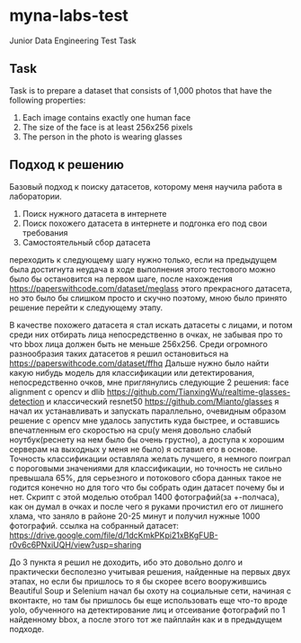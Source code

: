 # myna-labs-test
Junior Data Engineering Test Task

## Task
Task is to prepare a dataset that consists of 1,000 photos that have the following properties:

1. Each image contains exactly one human face
2. The size of the face is at least 256x256 pixels
3. The person in the photo is wearing glasses

## Подход к решению
Базовый подход к поиску датасетов, которому меня научила работа в лаборатории.
1. Поиск нужного датасета в интернете
2. Поиск похожего датасета в интернете и подгонка его под свои требования
3. Самостоятельный сбор датасета

переходить к следующему шагу нужно только, если на предыдущем была достигнута неудача
в ходе выполнения этого тестового можно было бы остановится на первом шаге, после нахождения https://paperswithcode.com/dataset/meglass этого прекрасного датасета, но это было бы слишком просто и скучно поэтому, мною было принято решение перейти к следующему этапу.

В качестве похожего датасета я стал искать датасеты с лицами, и потом среди них отбирать лица непосредственно в очках, не забывая про то что bbox лица должен быть не меньше 256х256.
Среди огромного разнообразия таких датасетов я решил остановиться на https://paperswithcode.com/dataset/ffhq
Дальше нужно было найти какую нибудь модель для классификации или детектирования, непосредственно очков, мне приглянулись следующие 2 решения:
face alignment с opencv и dlib https://github.com/TianxingWu/realtime-glasses-detection
и классический resnet50 https://github.com/Mianto/glasses
я начал их устанавливать и запускать параллельно, очевидным образом решение c opencv мне удалось запустить куда быстрее, и оставшись впечатленным его скоростью на cpu(у меня довольно слабый ноутбук(реснету на нем было бы очень грустно), а доступа к хорошим серверам на выходных у меня не было) я оставил его в основе.
Точность классификации оставляла желать лучшего, я немного поиграл с пороговыми значениями для классификации, но точность не сильно превышала 65%, для серьезного и потокового сбора данных такое не годится конечно но для того что бы собрать один датасет почему бы и нет.
Скрипт с этой моделью отобрал 1400 фотографий(за +-полчаса), как он думал в очках и после чего я руками прочистил его от лишнего хлама, что заняло в районе 20-25 минут и получил нужные 1000 фотографий.
ссылка на собранный датасет: https://drive.google.com/file/d/1dcKmkPKpi21xBKgFUB-r0v6c6PNxiUQH/view?usp=sharing

До 3 пункта я решил не доходить, ибо это довольно долго и практически бесполезно учитывая решения, найденные на первых двух этапах, но если бы пришлось то я бы скорее всего вооружившись Beautiful Soup и Selenium начал бы охоту на социальные сети, начиная с вконтакте, но там бы пришлось бы еще использовать еще что-то вроде yolo, обученного на детектирование лиц и отсеивание фотографий по 1 найденному bbox, а после этого тот же пайплайн как и в предыдущем подходе.
